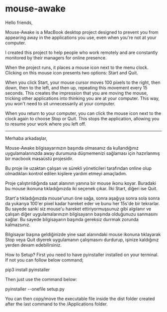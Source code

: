 # mouse-awake

Hello friends,

Mouse-Awake is a MacBook desktop project designed to prevent you from appearing away in the applications you use, even when you're not at your computer.

I created this project to help people who work remotely and are constantly monitored by their managers for online presence.

When the project runs, it places a mouse icon next to the menu clock. Clicking on this mouse icon presents two options: Start and Quit.

When you click Start, your mouse cursor moves 100 pixels to the right, then down, then to the left, and then up, repeating this movement every 15 seconds. This creates the impression that you are moving the mouse, tricking other applications into thinking you are at your computer. This way, you won't need to sit unnecessarily at your computer.

When you return to your computer, you can click the mouse icon next to the clock again to choose Stop or Quit. This stops the application, allowing you to resume your work where you left off.


-----------------

Merhaba arkadaşlar,

Mouse-Awake bilgisayarınızın başında olmasanız da kullandığınız uygulamalarınızda away durumuna düşmemenizi sağlaması için hazırlanmış bir macbook masaüstü projesidir.

Bu proje ile uzaktan çalışan ve sürekli yöneticileri tarafından online olup olmadıkları kontrol edilen kişilere yardım etmeyi amaçladım.

Proje çalıştırıldığında saat alanının yanına bir mouse ikonu koyar. Buradaki bu mouse ikonuna tıkladığınızda iki seçenek çıkar. İlki Start, diğeri ise Quit. 

Start'a tıkladığınızda mouse'unun öne sağa, sonra aşağıya sonra sola sonra da yukarıya 100'er pixel kadar hareket eder ve bunu her 15s'de bir tekrarlar. Bu sayede sanki siz mouse'u hareket ettiriyormuşsunuz gibi algılanır ve çalışan diğer uygulamalarınızın bilgisayarın başında olduğunuzu sanmasını sağlar. Bu sayede bilgisayarın başında gereksiz durrmak zorunda kalmazsınız. 

Bilgisayar başına geldiğinizde yine saat alanındaki mouse ikonuna tıklayarak Stop veya Quit diyerek uygulamanın çalışmasını durdurup, işinize kaldığınız yerden devam edebilirsiniz.


How to Setup?
First you need to have pyinstaller installed on your terminal. If not you can follow below command;

pip3 install pyinstaller  

Then just use the command below:

pyinstaller --onefile setup.py

You can then copy/move the executable file inside the dist folder created after the last command to the /Applications folder.
